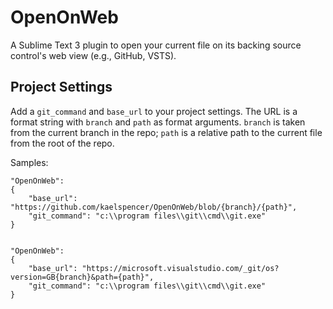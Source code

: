 # OpenOnWeb
A Sublime Text 3 plugin to open your current file on its backing source control's web view (e.g., GitHub, VSTS).

## Project Settings
Add a `git_command` and `base_url` to your project settings. The URL is a format string with `branch` and `path` as format arguments. `branch` is taken from the current branch in the repo; `path` is a relative path to the current file from the root of the repo.

Samples:

```
"OpenOnWeb":
{
    "base_url": "https://github.com/kaelspencer/OpenOnWeb/blob/{branch}/{path}",
    "git_command": "c:\\program files\\git\\cmd\\git.exe"
}


"OpenOnWeb":
{
    "base_url": "https://microsoft.visualstudio.com/_git/os?version=GB{branch}&path={path}",
    "git_command": "c:\\program files\\git\\cmd\\git.exe"
}
```
